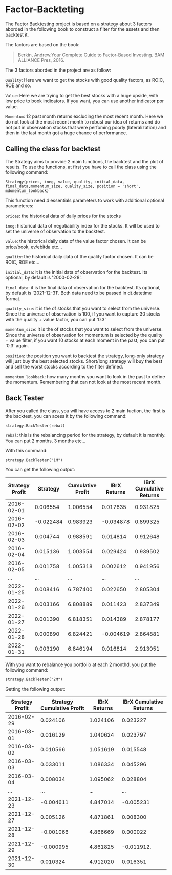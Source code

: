 # Factor-Backteting

The Factor Backtesting project is based on a strategy about 3 factors aborded in the following book to construct a filter for the assets and then backtest it.

The factors are based on the book:
> Berkin, Andrew.Your Complete Guide to Factor-Based Investing. BAM ALLIANCE Pres, 2016.

The 3 factors aborded in the project are as follow: 
  
  `Quality`: Here we want to get the stocks with good quality factors, as ROIC, ROE and so.
  
  `Value`: Here we are trying to get the best stocks with a huge upside, with low price to book indicators. If you want, you can use another indicator por value.
  
  `Momentum`: 12 past month returns excluding the most recent month. Here we do not look at the most recent month to robust our idea of returns and do not put in observation stocks that were perfoming poorly (lateralization) and then in the last month got a huge chance of performance.

## Calling the class for backtest

The Strategy aims to provide 2 main functions, the backtest and the plot of results. To use the functions, at first you have to call the class using the following command:

  `Strategy(prices, ineg, value, quality, initial_data, final_data,momentum_size, quality_size, position = 'short', mdomentum_lookback)`
 
 This function need 4 essentials parameters to work with additional optional parameteres:

  `prices`: the historical data of daily prices for the stocks
 
  `ineg`: historical data of negotiability index for the stocks. It will be used to set the universe of observation to the backtest.
  
  `value`: the historical daily data of the value factor chosen. It can be price/book, ev/ebitda etc...
  
  `quality`: the historical daily data of the quality factor chosen. It can be ROIC, ROE etc...
 
  `initial_data`: it is the initial data of observation for the backtest. Its optional, by default is '2000-02-28'.
  
   `final_data`: it is the final data of observation for the backtest. Its optional, by default is '2021-12-31'. Both data need to be passed in dt.datetime format.
   
   `quality_size`: it is the of stocks that you want to select from the universe. Since the universe of observation is 100, if you want to capture 30 stocks with the quality + value factor, you can put '0.3'
   
   `momentum_size`: it is the of stocks that you want to select from the universe. Since the universe of observation for momentum is selected by the quality + value filter, if you want 10 stocks at each moment in the past, you can put '0.3' again. 
   
   `position`: the position you want to backtest the strategy, long-only strategy will just buy the best selected stocks. Short/long strategy will buy the best and sell the worst stocks according to the filter defined.
   
   `momentum_lookback`: how many months you want to look in the past to define the momentum. Remembering that can not look at the most recent month. 
   
## Back Tester

After you called the class, you will have access to 2 main fuction, the first is the backtest, you can acess it by the following command:

   `strategy.BackTester(rebal)`
   
   `rebal`: this is the rebalancing period for the strategy, by default it is monthly. You can put 2 months, 3 months etc...
 
   With this command:
   
   `strategy.BackTester("1M")`
   
   You can get the following output:
   
|Strategy Profit |	Strategy | Cumulative Profit |	IBrX Returns |	IBrX Cumulative Returns |
| -------------  | ------------- | ------------- | ------------- | ------------------------ | 
|2016-02-01 |	0.006554 |	1.006554 |	0.017635 |	0.931825 |
|2016-02-02 |	-0.022484 |	0.983923 |	-0.034878 |	0.899325 | 
|2016-02-03 |	0.004744 |	0.988591 |	0.014814 |	0.912648 |
|2016-02-04 |	0.015136 |	1.003554 |	0.029424 |	0.939502 |
|2016-02-05 |	0.001758 |	1.005318 |	0.002612 |	0.941956 |
|...|	...|	...|	...|	...|
|2022-01-25 |	0.008416 |	6.787400 |	0.022650 |	2.805304 |
|2022-01-26 |	0.003166 |	6.808889 |	0.011423 |	2.837349 |
|2022-01-27 |	0.001390 |	6.818351 |	0.014389 |	2.878177 |
|2022-01-28 |	0.000890 |	6.824421 |	-0.004619 |	2.864881 |
|2022-01-31 |	0.003190 |	6.846194 |	0.016814 |	2.913051 |


  With you want to rebalance you portfolio at each 2 monthd, you put the following command:
  
  `strategy.BackTester("2M")`
  
  Getting the following output:
  
|Strategy Profit |	Strategy Cumulative Profit |	IBrX Returns |	IBrX Cumulative Returns |
| ------------- | ------------- | ------------- | ------------------------ | 
|2016-02-29 |  	0.024106 | 	1.024106 |	0.023227 | 	0.973170 | 
|2016-03-01 | 	0.016129 | 	1.040624 |	0.023797 | 	1.019084 | 
|2016-03-02 | 	0.010566 | 	1.051619 |	0.015548 | 	1.034929 | 
|2016-03-03 | 	0.033011 | 	1.086334 |	0.045296 | 	1.081807 | 
|2016-03-04 | 	0.008034 | 	1.095062 |	0.028804 | 	1.112968 | 
|...|	...|	...|	...|	...|
|2021-12-23 |	-0.004611 |	4.847014 |	-0.005231  |	2.757947 |
|2021-12-27 | 0.005126  |	4.871861 |	0.008300   |	2.780838 |
|2021-12-28 |	-0.001066 |	4.866669 |	0.000022   |	2.780898 |
|2021-12-29 |	-0.000995 |	4.861825 |	-0.011912. |	2.747772 |
|2021-12-30 |	0.010324  |	4.912020 |	0.016351   |	2.792702 |
   

   
   
